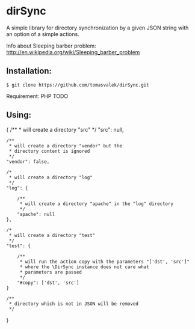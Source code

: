 dirSync
=======

A simple library for directory synchronization by a given JSON string with an option of a simple actions.

Info about Sleeping barber problem: http://en.wikipedia.org/wiki/Sleeping_barber_problem

Installation:
--------------
    $ git clone https://github.com/tomasvalek/dirSync.git

Requirement:
    PHP TODO

Using:
-------------
{
    /**
     * will create a directory "src" 
     */
    "src": null,

    /**
     * will create a directory "vendor" but the 
     * directory content is ignored
     */
    "vendor": false, 

    /*
     * will create a directory "log"
     */
    "log": { 

        /**
         * will create a directory "apache" in the "log" directory
         */
        "apache": null
    },

    /*
     * will create a directory "test"
     */
    "test": { 

        /**
         * will run the action copy with the parameters "['dst', 'src']" 
         * where the \DirSync instance does not care what
         * parameters are passed
         */
        "#copy": ['dst', 'src'] 
    }

    /**
     * directory which is not in JSON will be removed
     */
}

